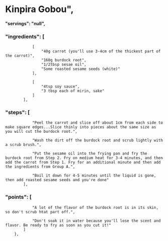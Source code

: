 # Kinpira Gobou",
#### "servings": "null",
### "ingredients": [
                [
                    "40g carrot (you'll use 3-4cm of the thickest part of the carrot)",
                    "160g burdock root",
                    "1/2tbsp sesae oil",
                    "Some roasted sesame seeds (white)"
                ],

                [
                    "4tsp soy sauce",
                    "3 tbsp each of mirin, sake"
                ]
            ],
    
### "steps": [
                "Peel the carrot and slice off about 1cm from each side to make square edges...Slice thinly into pieces about the same size as you will cut the burdock root.",

                "Wash the dirt off the burdock root and scrub lightly with a scrub brush.",

                "Put the sesame oil into the frying pan and fry the burdock root from Step 2. Fry on medium heat for 3-4 minutes, and then add the carrot from Step 1. Fry for an additional minute and then add the ingredients from Group A.",

                "Boil it down for 4-5 minutes until the liquid is gone, then add roasted sesame seeds and you're done"
            ],


### "points": [
                "A lot of the flavor of the burdock root is in its skin, so don't scrub htat part off.",

                "Don't soak it in water because you'll lose the scent and flavor. Be ready to fry as soon as you cut it!"
            ]
        },